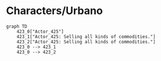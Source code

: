 # Characters/Urbano


```mermaid
graph TD
    423_0["Actor_425"]
    423_1["Actor_425: Selling all kinds of commodities."]
    423_2["Actor_425: Selling all kinds of commodities."]
    423_0 --> 423_1
    423_0 --> 423_2
```